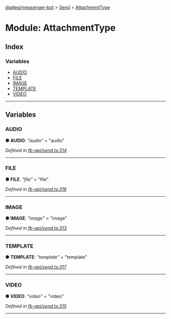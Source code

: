 [@aiteq/messenger-bot](../README.md) > [Send](../modules/send.md) > [AttachmentType](../modules/send.attachmenttype.md)



# Module: AttachmentType

## Index

### Variables

* [AUDIO](send.attachmenttype.md#audio)
* [FILE](send.attachmenttype.md#file)
* [IMAGE](send.attachmenttype.md#image)
* [TEMPLATE](send.attachmenttype.md#template)
* [VIDEO](send.attachmenttype.md#video)



---
## Variables
<a id="audio"></a>

###  AUDIO

**●  AUDIO**:  *"audio"*  = "audio"

*Defined in [fb-api/send.ts:314](https://github.com/aiteq/messenger-bot/blob/a540dbb/src/fb-api/send.ts#L314)*





___

<a id="file"></a>

###  FILE

**●  FILE**:  *"file"*  = "file"

*Defined in [fb-api/send.ts:316](https://github.com/aiteq/messenger-bot/blob/a540dbb/src/fb-api/send.ts#L316)*





___

<a id="image"></a>

###  IMAGE

**●  IMAGE**:  *"image"*  = "image"

*Defined in [fb-api/send.ts:313](https://github.com/aiteq/messenger-bot/blob/a540dbb/src/fb-api/send.ts#L313)*





___

<a id="template"></a>

###  TEMPLATE

**●  TEMPLATE**:  *"template"*  = "template"

*Defined in [fb-api/send.ts:317](https://github.com/aiteq/messenger-bot/blob/a540dbb/src/fb-api/send.ts#L317)*





___

<a id="video"></a>

###  VIDEO

**●  VIDEO**:  *"video"*  = "video"

*Defined in [fb-api/send.ts:315](https://github.com/aiteq/messenger-bot/blob/a540dbb/src/fb-api/send.ts#L315)*





___



